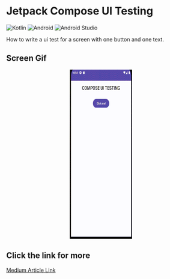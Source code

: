 # Jetpack Compose UI Testing 
![Kotlin](https://img.shields.io/badge/kotlin-%230095D5.svg?style=for-the-badge&logo=kotlin&logoColor=white)
![Android](https://img.shields.io/badge/Android-3DDC84?style=for-the-badge&logo=android&logoColor=white)
![Android Studio](https://img.shields.io/badge/Android%20Studio-3DDC84.svg?style=for-the-badge&logo=android-studio&logoColor=white)

How to write a ui test for a screen with one button and one text.

## Screen Gif 
<p align="center" width="100%">
    <img width="33%" src="Screen.gif" width="155" height="450">
</p>

## Click the link for more
[Medium Article Link](https://medium.com/@talhafaki/jetpack-compose-ui-test-i-90907eb0aab5)

